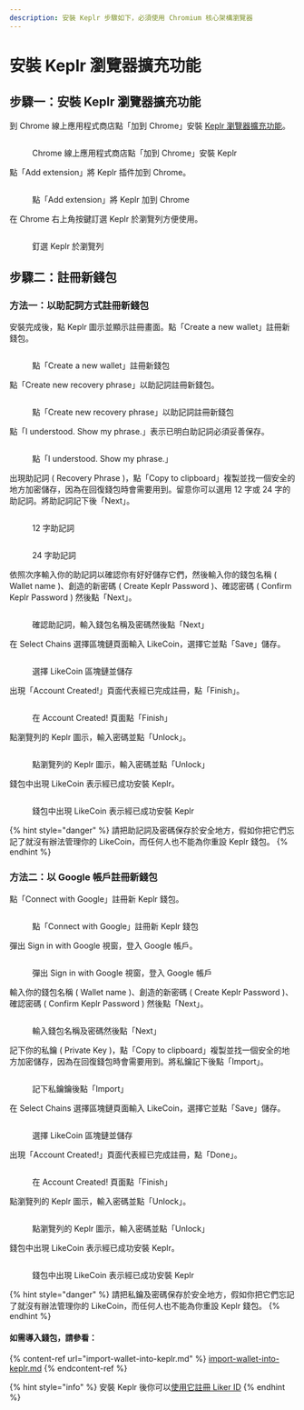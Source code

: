 ```yaml
---
description: 安裝 Keplr 步驟如下，必須使用 Chromium 核心架構瀏覽器
---
```


# 安裝 Keplr 瀏覽器擴充功能

## 步驟一：安裝 Keplr 瀏覽器擴充功能 <a href="#step-1-install-keplr-browser-extension" id="step-1-install-keplr-browser-extension"></a>

到 Chrome 線上應用程式商店點「加到 Chrome」安裝 [Keplr 瀏覽器擴充功能](https://chrome.google.com/webstore/detail/keplr/dmkamcknogkgcdfhhbddcghachkejeap)。

<figure><img src="../../../.gitbook/assets/Keplr 1.png" alt=""><figcaption><p>Chrome 線上應用程式商店點「加到 Chrome」安裝 Keplr</p></figcaption></figure>

點「Add extension」將 Keplr 插件加到 Chrome。

<figure><img src="../../../.gitbook/assets/Keplr 2.png" alt=""><figcaption><p>點「Add extension」將 Keplr 加到 Chrome</p></figcaption></figure>

在 Chrome 右上角按鍵訂選 Keplr 於瀏覽列方便使用。

<figure><img src="../../../.gitbook/assets/Keplr 3.png" alt=""><figcaption><p>釘選 Keplr 於瀏覽列</p></figcaption></figure>

## 步驟二：註冊新錢包 <a href="#step-2-create-new-account" id="step-2-create-new-account"></a>

### 方法一：以助記詞方式註冊新錢包

安裝完成後，點 Keplr 圖示並顯示註冊畫面。點「Create a new wallet」註冊新錢包。

<figure><img src="../../../.gitbook/assets/Keplr 4.png" alt=""><figcaption><p>點「Create a new wallet」註冊新錢包</p></figcaption></figure>

點「Create new recovery phrase」以助記詞註冊新錢包。

<figure><img src="../../../.gitbook/assets/Keplr 5.png" alt=""><figcaption><p>點「Create new recovery phrase」以助記詞註冊新錢包</p></figcaption></figure>

點「I understood. Show my phrase.」表示已明白助記詞必須妥善保存。

<figure><img src="../../../.gitbook/assets/Keplr 6.png" alt=""><figcaption><p>點「I understood. Show my phrase.」</p></figcaption></figure>

出現助記詞 ( Recovery Phrase )，點「Copy to clipboard」複製並找一個安全的地方加密儲存，因為在回復錢包時會需要用到。留意你可以選用 12 字或 24 字的助記詞。將助記詞記下後「Next」。

<figure><img src="../../../.gitbook/assets/Keplr 7.png" alt=""><figcaption><p>12 字助記詞</p></figcaption></figure>

<figure><img src="../../../.gitbook/assets/Keplr 8.png" alt=""><figcaption><p>24 字助記詞</p></figcaption></figure>

依照次序輸入你的助記詞以確認你有好好儲存它們，然後輸入你的錢包名稱 ( Wallet name )、創造的新密碼 ( Create Keplr Password )、確認密碼 ( Confirm Keplr Password ) 然後點「Next」。

<figure><img src="../../../.gitbook/assets/Keplr 9.png" alt=""><figcaption><p>確認助記詞，輸入錢包名稱及密碼然後點「Next」</p></figcaption></figure>

在 Select Chains 選擇區塊鏈頁面輸入 LikeCoin，選擇它並點「Save」儲存。

<figure><img src="../../../.gitbook/assets/Keplr 10.png" alt=""><figcaption><p>選擇 LikeCoin 區塊鏈並儲存</p></figcaption></figure>

出現「Account Created!」頁面代表經已完成註冊，點「Finish」。

<figure><img src="../../../.gitbook/assets/Keplr 11.png" alt=""><figcaption><p>在 Account Created! 頁面點「Finish」</p></figcaption></figure>

點瀏覽列的 Keplr 圖示，輸入密碼並點「Unlock」。

<figure><img src="../../../.gitbook/assets/Keplr 12.png" alt=""><figcaption><p>點瀏覽列的 Keplr 圖示，輸入密碼並點「Unlock」</p></figcaption></figure>

錢包中出現 LikeCoin 表示經已成功安裝 Keplr。

<figure><img src="../../../.gitbook/assets/Keplr 13.png" alt=""><figcaption><p>錢包中出現 LikeCoin 表示經已成功安裝 Keplr</p></figcaption></figure>

{% hint style="danger" %}
請把助記詞及密碼保存於安全地方，假如你把它們忘記了就沒有辦法管理你的 LikeCoin，而任何人也不能為你重設 Keplr 錢包。
{% endhint %}

### 方法二：以 Google 帳戶註冊新錢包

點「Connect with Google」註冊新 Keplr 錢包。

<figure><img src="../../../.gitbook/assets/Keplr Google 1.png" alt=""><figcaption><p>點「Connect with Google」註冊新 Keplr 錢包</p></figcaption></figure>

彈出 Sign in with Google 視窗，登入 Google 帳戶。

<figure><img src="../../../.gitbook/assets/Keplr Google 2.png" alt=""><figcaption><p>彈出 Sign in with Google 視窗，登入 Google 帳戶</p></figcaption></figure>

輸入你的錢包名稱 ( Wallet name )、創造的新密碼 ( Create Keplr Password )、確認密碼 ( Confirm Keplr Password ) 然後點「Next」。

<figure><img src="../../../.gitbook/assets/Keplr Google 3.png" alt=""><figcaption><p>輸入錢包名稱及密碼然後點「Next」</p></figcaption></figure>

記下你的私鑰 ( Private Key )，點「Copy to clipboard」複製並找一個安全的地方加密儲存，因為在回復錢包時會需要用到。將私鑰記下後點「Import」。

<figure><img src="../../../.gitbook/assets/Keplr Google 4.png" alt=""><figcaption><p>記下私鑰鑰後點「Import」</p></figcaption></figure>

在 Select Chains 選擇區塊鏈頁面輸入 LikeCoin，選擇它並點「Save」儲存。

<figure><img src="../../../.gitbook/assets/Keplr 10.png" alt=""><figcaption><p>選擇 LikeCoin 區塊鏈並儲存</p></figcaption></figure>

出現「Account Created!」頁面代表經已完成註冊，點「Done」。

<figure><img src="../../../.gitbook/assets/Keplr 11.png" alt=""><figcaption><p>在 Account Created! 頁面點「Finish」</p></figcaption></figure>

點瀏覽列的 Keplr 圖示，輸入密碼並點「Unlock」。

<figure><img src="../../../.gitbook/assets/Keplr 12.png" alt=""><figcaption><p>點瀏覽列的 Keplr 圖示，輸入密碼並點「Unlock」</p></figcaption></figure>

錢包中出現 LikeCoin 表示經已成功安裝 Keplr。

<figure><img src="../../../.gitbook/assets/Keplr 13.png" alt=""><figcaption><p>錢包中出現 LikeCoin 表示經已成功安裝 Keplr</p></figcaption></figure>

{% hint style="danger" %}
請把私鑰及密碼保存於安全地方，假如你把它們忘記了就沒有辦法管理你的 LikeCoin，而任何人也不能為你重設 Keplr 錢包。
{% endhint %}

#### 如需導入錢包，請參看：

{% content-ref url="import-wallet-into-keplr.md" %}
[import-wallet-into-keplr.md](import-wallet-into-keplr.md)
{% endcontent-ref %}

{% hint style="info" %}
安裝 Keplr 後你可以[使用它註冊 Liker ID](../../../user-guide/liker-id/register-with-keplr.md)
{% endhint %}
